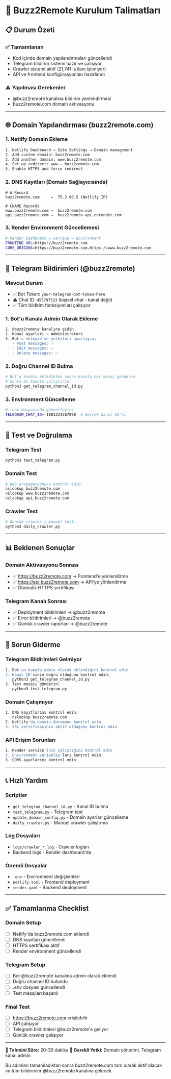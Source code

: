 # 🚀 Buzz2Remote Kurulum Talimatları

## 📋 Durum Özeti

### ✅ Tamamlanan
- Kod içinde domain yapılandırmaları güncellendi
- Telegram bildirim sistemi hazır ve çalışıyor
- Crawler sistemi aktif (21,741 iş ilanı işleniyor)
- API ve frontend konfigürasyonları hazırlandı

### ⚠️ Yapılması Gerekenler
- @buzz2remote kanalına bildirim yönlendirmesi
- buzz2remote.com domain aktivasyonu

---

## 🌐 Domain Yapılandırması (buzz2remote.com)

### 1. Netlify Domain Ekleme
```bash
1. Netlify Dashboard → Site Settings → Domain management
2. Add custom domain: buzz2remote.com
3. Add another domain: www.buzz2remote.com
4. Set up redirect: www → buzz2remote.com
5. Enable HTTPS and force redirect
```

### 2. DNS Kayıtları (Domain Sağlayıcısında)
```dns
# A Record
buzz2remote.com     →  75.2.60.5 (Netlify IP)

# CNAME Records  
www.buzz2remote.com →  buzz2remote.com
api.buzz2remote.com →  buzz2remote-api.onrender.com
```

### 3. Render Environment Güncellemesi
```bash
# Render Dashboard → Service → Environment
FRONTEND_URL=https://buzz2remote.com
CORS_ORIGINS=https://buzz2remote.com,https://www.buzz2remote.com
```

---

## 📢 Telegram Bildirimleri (@buzz2remote)

### Mevcut Durum
- ✅ Bot Token: `your-telegram-bot-token-here`
- ⚠️ Chat ID: `455797523` (kişisel chat - kanal değil)
- ✅ Tüm bildirim fonksiyonları çalışıyor

### 1. Bot'u Kanala Admin Olarak Ekleme
```bash
1. @buzz2remote kanalına gidin
2. Kanal ayarları → Administrators
3. Bot'u ekleyin ve yetkileri ayarlayın:
   - Post messages: ✅
   - Edit messages: ✅
   - Delete messages: ✅
```

### 2. Doğru Channel ID Bulma
```bash
# Bot'u kanala ekledikten sonra kanala bir mesaj gönderin
# Sonra bu komutu çalıştırın:
python3 get_telegram_channel_id.py
```

### 3. Environment Güncelleme
```bash
# .env dosyasında güncelleyin:
TELEGRAM_CHAT_ID=-1001234567890  # Gerçek kanal ID'si
```

---

## 🧪 Test ve Doğrulama

### Telegram Test
```bash
python3 test_telegram.py
```

### Domain Test
```bash
# DNS propagasyonunu kontrol edin:
nslookup buzz2remote.com
nslookup www.buzz2remote.com
nslookup api.buzz2remote.com
```

### Crawler Test
```bash
# Günlük crawler'ı manuel test:
python3 daily_crawler.py
```

---

## 📊 Beklenen Sonuçlar

### Domain Aktivasyonu Sonrası
- ✅ https://buzz2remote.com → Frontend'e yönlendirme
- ✅ https://api.buzz2remote.com → API'ye yönlendirme
- ✅ Otomatik HTTPS sertifikası

### Telegram Kanalı Sonrası
- ✅ Deployment bildirimleri → @buzz2remote
- ✅ Error bildirimleri → @buzz2remote  
- ✅ Günlük crawler raporları → @buzz2remote

---

## 🚨 Sorun Giderme

### Telegram Bildirimleri Gelmiyor
```bash
1. Bot'un kanala admin olarak eklendiğini kontrol edin
2. Kanal ID'sinin doğru olduğunu kontrol edin:
   python3 get_telegram_channel_id.py
3. Test mesajı gönderin:
   python3 test_telegram.py
```

### Domain Çalışmıyor
```bash
1. DNS kayıtlarını kontrol edin:
   nslookup buzz2remote.com
2. Netlify'da domain durumunu kontrol edin
3. SSL sertifikasının aktif olduğunu kontrol edin
```

### API Erişim Sorunları
```bash
1. Render service'inin çalıştığını kontrol edin
2. Environment variables'ları kontrol edin
3. CORS ayarlarını kontrol edin
```

---

## 📞 Hızlı Yardım

### Scriptler
- `get_telegram_channel_id.py` - Kanal ID bulma
- `test_telegram.py` - Telegram test
- `update_domain_config.py` - Domain ayarları güncelleme
- `daily_crawler.py` - Manuel crawler çalıştırma

### Log Dosyaları
- `logs/crawler_*.log` - Crawler logları
- Backend logs - Render dashboard'da

### Önemli Dosyalar
- `.env` - Environment değişkenleri
- `netlify.toml` - Frontend deployment
- `render.yaml` - Backend deployment

---

## ✅ Tamamlanma Checklist

### Domain Setup
- [ ] Netlify'da buzz2remote.com eklendi
- [ ] DNS kayıtları güncellendi
- [ ] HTTPS sertifikası aktif
- [ ] Render environment güncellendi

### Telegram Setup  
- [ ] Bot @buzz2remote kanalına admin olarak eklendi
- [ ] Doğru channel ID bulundu
- [ ] .env dosyası güncellendi
- [ ] Test mesajları başarılı

### Final Test
- [ ] https://buzz2remote.com erişilebilir
- [ ] API çalışıyor
- [ ] Telegram bildirimleri @buzz2remote'a geliyor
- [ ] Günlük crawler çalışıyor

---

**🎯 Tahmini Süre:** 20-30 dakika
**👤 Gerekli Yetki:** Domain yönetimi, Telegram kanal admin

Bu adımları tamamladıktan sonra buzz2remote.com tam olarak aktif olacak ve tüm bildirimler @buzz2remote kanalına gelecek. 